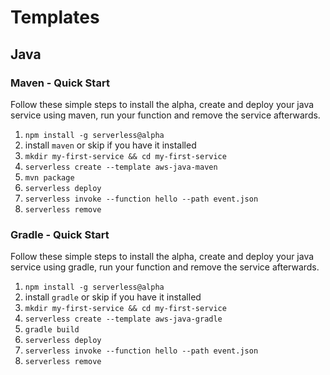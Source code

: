 # Templates

## Java

### Maven - Quick Start

Follow these simple steps to install the alpha, create and deploy your java service using maven, run your function and remove the service afterwards.

1. `npm install -g serverless@alpha`
2. install `maven` or skip if you have it installed
3. `mkdir my-first-service && cd my-first-service`
4. `serverless create --template aws-java-maven`
5. `mvn package`
6. `serverless deploy`
7. `serverless invoke --function hello --path event.json`
8. `serverless remove`

### Gradle - Quick Start

Follow these simple steps to install the alpha, create and deploy your java service using gradle, run your function and remove the service afterwards.

1. `npm install -g serverless@alpha`
2. install `gradle` or skip if you have it installed
3. `mkdir my-first-service && cd my-first-service`
4. `serverless create --template aws-java-gradle`
5. `gradle build`
6. `serverless deploy`
7. `serverless invoke --function hello --path event.json`
8. `serverless remove`
